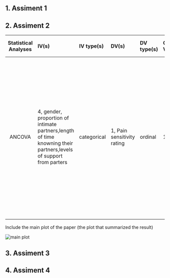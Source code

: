## 1. Assiment 1
## 2. Assiment 2


| **Statistical Analyses**	|  **IV(s)**  |  **IV type(s)** |  **DV(s)**  |  **DV type(s)**  |  **Control Var** | **Control Var type**  | **Question to be answered** | **_H0_** | **alpha** | **link to paper**| 
|:----------:|:----------|:------------|:-------------|:-------------|:------------|:------------- |:------------------|:----:|:-------:|:-------|
ANCOVA	| 4, gender, proportion of intimate partners,length of time knowning their partners,levels of support from parters  |  categorical  | 1, Pain sensitivity rating| ordinal | 1, age | continuous | 	how individuals’ social networks moderate the association between biological sex and experimental pain sensitivity. | Difference between F_pain and M_pain (more intimates partners, longer relationship and hilger level support) - Difference between F_pain and M_pain( fewer intimates partners, shourter relationship and lower level support) = 0 | 0.05 | [Sex Differences in How Social Networks and Relationship Quality Influence Experimental Pain Sensitivity](https://journals.plos.org/plosone/article?id=10.1371/journal.pone.0078663) |
  |||||||||
  
  
  Include the main plot of the paper (the plot that summarized the result)
  
![main plot](ancovaplosone.png)


## 3. Assiment 3
## 4. Assiment 4
